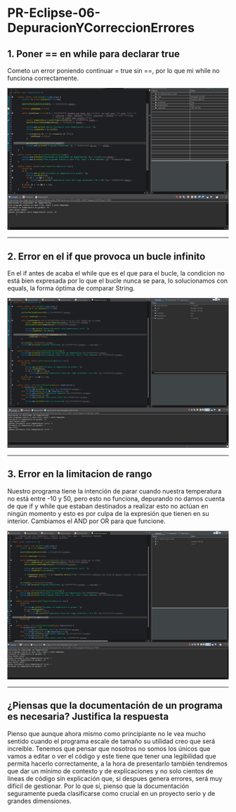 # PR-Eclipse-06-DepuracionYCorreccionErrores

## 1. Poner == en while para declarar true
Cometo un error poniendo continuar = true sin ==, por lo que mi while no funciona correctamente.  

![while](capturas/error1Depuracion.png)

---

## 2. Error en el if que provoca un bucle infinito  
En el if antes de acaba el while que es el que para el bucle, la condicion no está bien expresada por lo que el bucle nunca se para, lo solucionamos con equals, la forma óptima de comparar String.

![if](capturas/ifError.png)

---

## 3. Error en la limitacion de rango
Nuestro programa tiene la intención de parar cuando nuestra temperatura no está entre -10 y 50, pero esto no funciona, depurando no damos cuenta de que if y while que estaban destinados a realizar esto no actúan en ningún momento y esto es por culpa de la expresión que tienen en su interior. Cambiamos el AND por OR para que funcione.

![rango](capturas/errorRango.png)

---

## ¿Piensas que la documentación de un programa es necesaria? Justifica la respuesta  
Pienso que aunque ahora mismo como principiante no le vea mucho sentido cuando el programa escale de tamaño su utilidad creo que será increible. Tenemos que pensar que nosotros no somos los únicos que vamos a editar o ver el código y este tiene que tener una legibilidad que permita hacerlo correctamente, a la hora de presentarlo también tendremos que dar un mínimo de contexto y de explicaciones y no solo cientos de lineas de código sin explicación que, si despues genera errores, será muy difícil de gestionar.
Por lo que sí, pienso que la documentación seguramente pueda clasificarse como crucial en un proyecto serio y de grandes dimensiones.

